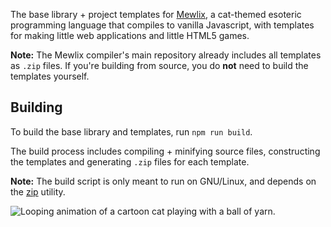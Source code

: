 The base library + project templates for [Mewlix][1], a cat-themed esoteric programming language that compiles to vanilla Javascript, with templates for making little web applications and little HTML5 games.

**Note:** The Mewlix compiler's main repository already includes all templates as `.zip` files. If you're building from source, you do **not** need to build the templates yourself.

## Building

To build the base library and templates, run `npm run build`.

The build process includes compiling + minifying source files, constructing the templates and generating `.zip` files for each template.

**Note:** The build script is only meant to run on GNU/Linux, and depends on the [zip][2] utility.

![Looping animation of a cartoon cat playing with a ball of yarn.](https://github.com/kbmackenzie/mewlix/wiki/imgs/cat-yarnball.webp)

[1]: https://github.com/kbmackenzie/mewlix
[2]: https://man.archlinux.org/man/zip.1.en
